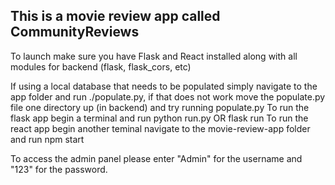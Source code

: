 ## This is a movie review app called CommunityReviews

To launch make sure you have Flask and React installed along with all modules for backend (flask, flask_cors, etc)

If using a local database that needs to be populated simply navigate to the app folder and run ./populate.py, if that does not work move the populate.py file one directory up (in backend) and try running populate.py
To run the flask app begin a terminal and run python run.py OR flask run
To run the react app begin another teminal navigate to the movie-review-app folder and run npm start

To access the admin panel please enter "Admin" for the username and "123" for the password.

